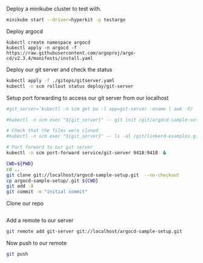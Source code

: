 Deploy a minikube cluster to test with.

```bash
minikube start --driver=hyperkit -p testargo
```

Deploy argocd 

```
kubectl create namespace argocd
kubectl apply -n argocd -f https://raw.githubusercontent.com/argoproj/argo-cd/v2.3.4/manifests/install.yaml
```

Deploy our git server and check the status
```bash
kubectl apply -f ./gitops/gitserver.yaml
kubectl -n scm rollout status deploy/git-server
```

Setup port forwarding to access our git server from our localhost
```bash
#git_server=`kubectl -n scm get po -l app=git-server -oname | awk -F/ '{ print $2 }'`

#kubectl -n scm exec "${git_server}" -- git init /git/argocd-sample-setup.git

# Check that the files were cloned
#kubectl -n scm exec "${git_server}" -- ls -al /git/linkerd-examples.git

# Port forward to our git server
kubectl -n scm port-forward service/git-server 9418:9418  &

CWD=${PWD}
cd ..
git clone git://localhost/argocd-sample-setup.git  --no-checkout
cp argocd-sample-setup/.git ${CWD}
git add -A
git commit -m "initial commit"

```

Clone our repo
```bash
```

Add a remote to our server
```bash
git remote add git-server git://localhost/argocd-sample-setup.git
```

Now push to our remote
```bash
git push 
```